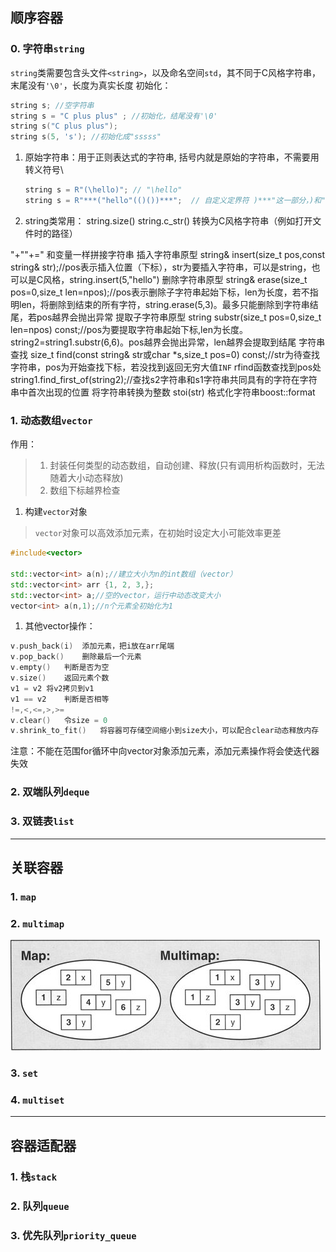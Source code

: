 


## 顺序容器
### 0. 字符串`string` 
`string`类需要包含头文件`<string>`，以及命名空间`std`，其不同于C风格字符串，末尾没有`'\0'`，长度为真实长度
初始化：
```cpp
string s; //空字符串
string s = "C plus plus" ; //初始化，结尾没有'\0'
string s("C plus plus");
string s(5, 's'); //初始化成"sssss"
```
1. 原始字符串：用于正则表达式的字符串, 括号内就是原始的字符串，不需要用转义符号\
    ```cpp
    string s = R"(\hello)"; // "\hello"
    string s = R"***("hello"(()())***";  // 自定义定界符 )***"这一部分，)和"中间可以是任意符号，但是必须和"***(匹配
    ```
4. string类常用：
string.size()
string.c_str()	转换为C风格字符串（例如打开文件时的路径）

"+""+="	和变量一样拼接字符串
插入字符串原型	string& insert(size_t pos,const string& str);//pos表示插入位置（下标），str为要插入字符串，可以是string，也可以是C风格，string.insert(5,"hello")
删除字符串原型	string& erase(size_t pos=0,size_t len=npos);//pos表示删除子字符串起始下标，len为长度，若不指明len，将删除到结束的所有字符，string.erase(5,3)。最多只能删除到字符串结尾，若pos越界会抛出异常
提取子字符串原型	string substr(size_t pos=0,size_t len=npos) const;//pos为要提取字符串起始下标,len为长度。string2=string1.substr(6,6)。pos越界会抛出异常，len越界会提取到结尾
字符串查找	size_t find(const string& str或char *s,size_t pos=0) const;//str为待查找字符串，pos为开始查找下标，若没找到返回无穷大值`INF`
rfind函数查找到pos处
string1.find_first_of(string2);//查找s2字符串和s1字符串共同具有的字符在字符串中首次出现的位置
将字符串转换为整数	stoi(str)
格式化字符串boost::format
### 1. 动态数组`vector`
作用：
> 1. 封装任何类型的动态数组，自动创建、释放(只有调用析构函数时，无法随着大小动态释放)
> 2. 数组下标越界检查

1. 构建`vector`对象
> `vector`对象可以高效添加元素，在初始时设定大小可能效率更差
   
```cpp
#include<vector>

std::vector<int> a(n);//建立大小为n的int数组（vector）
std::vector<int> arr {1, 2, 3,};
std::vector<int> a;//空的vector，运行中动态改变大小
vector<int> a(n,1);//n个元素全初始化为1

```

1. 其他vector操作：
```cpp
v.push_back(i)	添加元素，把i放在arr尾端
v.pop_back()	删除最后一个元素
v.empty()	判断是否为空
v.size()	返回元素个数
v1 = v2	将v2拷贝到v1
v1 == v2	判断是否相等
!=,<,<=,>,>=	
v.clear()	令size = 0
v.shrink_to_fit()	将容器可存储空间缩小到size大小，可以配合clear动态释放内存

```
注意：不能在范围for循环中向vector对象添加元素，添加元素操作将会使迭代器失效

### 2. 双端队列`deque`
### 3. 双链表`list`
---
## 关联容器
### 1. `map`
### 2. `multimap`
![20190919193442.png](https://raw.githubusercontent.com/itisl/Pic_Bed/master/img/20190919193442.png)
### 3. `set`
### 4. `multiset`
---
## 容器适配器
### 1. 栈`stack`
### 2. 队列`queue`
### 3. 优先队列`priority_queue`